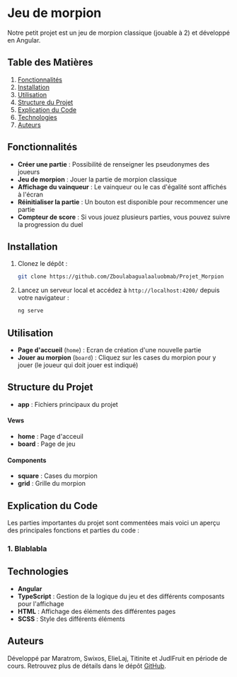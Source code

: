 # Jeu de morpion

Notre petit projet est un jeu de morpion classique (jouable à 2) et développé en Angular. 

## Table des Matières
1. [Fonctionnalités](#fonctionnalités)
2. [Installation](#installation)
3. [Utilisation](#utilisation)
4. [Structure du Projet](#structure-du-projet)
5. [Explication du Code](#explication-du-code)
6. [Technologies](#technologies)
7. [Auteurs](#auteurs)


## Fonctionnalités

- **Créer une partie** : Possibilité de renseigner les pseudonymes des joueurs
- **Jeu de morpion** : Jouer la partie de morpion classique
- **Affichage du vainqueur** : Le vainqueur ou le cas d'égalité sont affichés à l'écran
- **Réinitialiser la partie** : Un bouton est disponible pour recommencer une partie
- **Compteur de score** : Si vous jouez plusieurs parties, vous pouvez suivre la progression du duel
  

## Installation

1. Clonez le dépôt :
   ```bash
   git clone https://github.com/Zboulabagualaaluobmab/Projet_Morpion
   ```
2. Lancez un serveur local et accédez à `http://localhost:4200/` depuis votre navigateur :
   ```bash
   ng serve
   ```


## Utilisation

- **Page d'accueil** (`home`) : Ecran de création d'une nouvelle partie
- **Jouer au morpion** (`board`) : Cliquez sur les cases du morpion pour y jouer (le joueur qui doit jouer est indiqué)


## Structure du Projet

- **app** : Fichiers principaux du projet

#### Vews
- **home** : Page d'acceuil
- **board** : Page de jeu

#### Components
- **square** : Cases du morpion
- **grid** : Grille du morpion


## Explication du Code

Les parties importantes du projet sont commentées mais voici un aperçu des principales fonctions et parties du code :

### 1. Blablabla


## Technologies

- **Angular**
- **TypeScript** : Gestion de la logique du jeu et des différents composants pour l'affichage
- **HTML** : Affichage des éléments des différentes pages
- **SCSS** : Style des différents éléments


## Auteurs
Développé par Maratrom, Swixos, ElieLaj, Titinite et JudIFruit en période de cours. Retrouvez plus de détails dans le dépôt [GitHub](https://github.com/Zboulabagualaaluobmab/Projet_Morpion).
